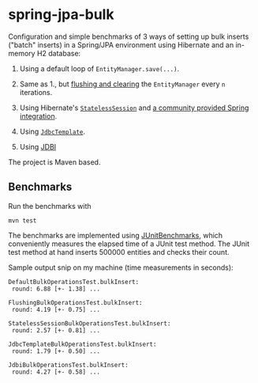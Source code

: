 spring-jpa-bulk
===============

Configuration and simple benchmarks of 3 ways of setting up bulk inserts ("batch" inserts) in a Spring/JPA environment using Hibernate and an in-memory H2 database:

1. Using a default loop of `EntityManager.save(...)`.

2. Same as 1., but [flushing and clearing][1] the `EntityManager` every `n` iterations.

3. Using Hibernate's [`StatelessSession`][2] and [a community provided Spring integration][3].

4. Using [`JdbcTemplate`][4].

5. Using [JDBI][5]

The project is Maven based.

Benchmarks
----------

Run the benchmarks with
```
mvn test
```

The benchmarks are implemented using [JUnitBenchmarks][6], which conveniently measures the elapsed time of a JUnit test method. The JUnit test method at hand inserts 500000 entities and checks their count.

Sample output snip on my machine (time measurements in seconds):

```
DefaultBulkOperationsTest.bulkInsert:
 round: 6.88 [+- 1.38] ...

FlushingBulkOperationsTest.bulkInsert:
 round: 4.19 [+- 0.75] ...

StatelessSessionBulkOperationsTest.bulkInsert:
 round: 2.57 [+- 0.81] ...

JdbcTemplateBulkOperationsTest.bulkInsert:
 round: 1.79 [+- 0.50] ...

JdbiBulkOperationsTest.bulkInsert:
 round: 4.27 [+- 0.58] ...

```


  [1]: http://docs.jboss.org/hibernate/orm/4.2/manual/en-US/html/ch15.html#batch-inserts
  [2]: http://docs.jboss.org/hibernate/core/4.2/javadocs/org/hibernate/StatelessSession.html
  [3]: https://jira.springsource.org/browse/SPR-2495
  [4]: http://docs.spring.io/spring/docs/3.2.6.RELEASE/javadoc-api/org/springframework/jdbc/core/JdbcTemplate.html
  [5]: http://jdbi.org/
  [6]: http://labs.carrotsearch.com/junit-benchmarks.html
